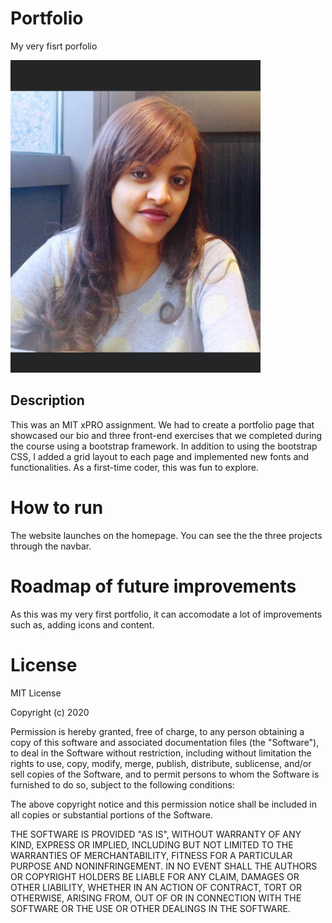 # Portfolio
My very fisrt porfolio

<img src="./images/biopic.jpg"
    width="400"
    height="500">


## Description
This was an MIT xPRO assignment. We had to create a portfolio page that showcased our bio and three front-end exercises that we completed during the course using a bootstrap framework. In addition to using the bootstrap CSS, I added a grid layout to each page and implemented new fonts and functionalities. As a first-time coder, this was fun to explore.
# How to run
The website launches on the homepage. You can see the the three projects through the navbar.
# Roadmap of future improvements
As this was my very first portfolio, it can accomodate a lot of improvements such as, adding icons and content.
# License
MIT License

Copyright (c) 2020 

Permission is hereby granted, free of charge, to any person obtaining a copy
of this software and associated documentation files (the "Software"), to deal
in the Software without restriction, including without limitation the rights
to use, copy, modify, merge, publish, distribute, sublicense, and/or sell
copies of the Software, and to permit persons to whom the Software is
furnished to do so, subject to the following conditions:

The above copyright notice and this permission notice shall be included in all
copies or substantial portions of the Software.

THE SOFTWARE IS PROVIDED "AS IS", WITHOUT WARRANTY OF ANY KIND, EXPRESS OR
IMPLIED, INCLUDING BUT NOT LIMITED TO THE WARRANTIES OF MERCHANTABILITY,
FITNESS FOR A PARTICULAR PURPOSE AND NONINFRINGEMENT. IN NO EVENT SHALL THE
AUTHORS OR COPYRIGHT HOLDERS BE LIABLE FOR ANY CLAIM, DAMAGES OR OTHER
LIABILITY, WHETHER IN AN ACTION OF CONTRACT, TORT OR OTHERWISE, ARISING FROM,
OUT OF OR IN CONNECTION WITH THE SOFTWARE OR THE USE OR OTHER DEALINGS IN THE
SOFTWARE.

